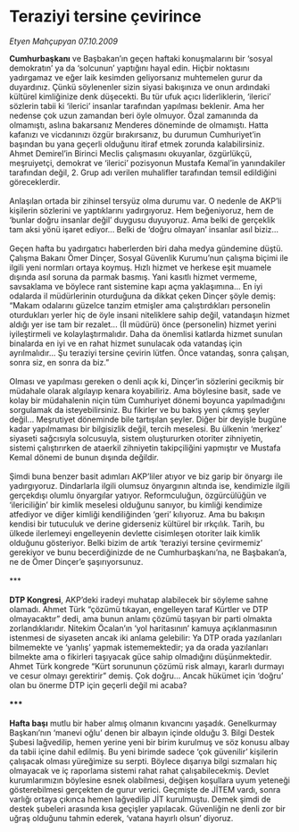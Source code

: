 # Teraziyi tersine çevirince

*Etyen Mahçupyan 07.10.2009*

<div class="taraf_structure_2col_1zq">
<div class="margen_n">



 <p><b>Cumhurbaşkanı</b> ve Başbakan’ın geçen haftaki konuşmalarını bir ‘sosyal demokratın’ ya da ‘solcunun’ yaptığını hayal edin. Hiçbir noktasını yadırgamaz ve eğer laik kesimden geliyorsanız muhtemelen gurur da duyardınız. Çünkü söylenenler sizin siyasi bakışınıza ve onun ardındaki kültürel kimliğinize denk düşecekti. Bu tür ufuk açıcı liderliklerin, ‘ilerici’ sözlerin tabii ki ‘ilerici’ insanlar tarafından yapılması beklenir. Ama her nedense çok uzun zamandan beri öyle olmuyor. Özal zamanında da olmamıştı, aslına bakarsanız Menderes döneminde de olmamıştı. Hatta kafanızı ve vicdanınızı özgür bırakırsanız, bu durumun Cumhuriyet’in başından bu yana geçerli olduğunu itiraf etmek zorunda kalabilirsiniz. Ahmet Demirel’in Birinci Meclis çalışmasını okuyanlar, özgürlükçü, meşruiyetçi, demokrat ve ‘ilerici’ pozisyonun Mustafa Kemal’in yanındakiler tarafından değil, 2. Grup adı verilen muhalifler tarafından temsil edildiğini göreceklerdir. <br/><br/>Anlaşılan ortada bir zihinsel tersyüz olma durumu var. O nedenle de AKP’li kişilerin sözlerini ve yaptıklarını yadırgıyoruz. Hem beğeniyoruz, hem de ‘bunlar doğru insanlar değil’ duygusu duyuyoruz. Ama belki de gerçeklik tam aksi yönü işaret ediyor... Belki de ‘doğru olmayan’ insanlar asıl biziz... <br/><br/>Geçen hafta bu yadırgatıcı haberlerden biri daha medya gündemine düştü. Çalışma Bakanı Ömer Dinçer, Sosyal Güvenlik Kurumu’nun çalışma biçimi ile ilgili yeni normları ortaya koymuş. Hızlı hizmet ve herkese eşit muamele dışında asıl soruna da parmak basmış. Yani kasıtlı hizmet vermeme, savsaklama ve böylece rant sistemine kapı açma yaklaşımına... En iyi odalarda il müdürlerinin oturduğuna da dikkat çeken Dinçer şöyle demiş: “Makam odalarını güzelce tanzim etmişler ama çalıştırdıkları personelin oturdukları yerler hiç de öyle insani niteliklere sahip değil, vatandaşın hizmet aldığı yer ise tam bir rezalet... (İl müdürü) önce (personelin) hizmet yerini iyileştirmeli ve kolaylaştırmalıdır. Daha da önemlisi katlarda hizmet sunulan binalarda en iyi ve en rahat hizmet sunulacak oda vatandaş için ayrılmalıdır... Şu teraziyi tersine çevirin lütfen. Önce vatandaş, sonra çalışan, sonra siz, en sonra da biz.” <br/><br/>Olması ve yapılması gereken o denli açık ki, Dinçer’in sözlerini gecikmiş bir müdahale olarak algılayıp kenara koyabiliriz. Ama böylesine basit, sade ve kolay bir müdahalenin niçin tüm Cumhuriyet dönemi boyunca yapılmadığını sorgulamak da isteyebilirsiniz. Bu fikirler ve bu bakış yeni çıkmış şeyler değil... Meşrutiyet döneminde bile tartışılan şeyler. Diğer bir deyişle bugüne kadar yapılmaması bir bilgisizlik değil, tercih meselesi. Bu ülkenin ‘merkez’ siyaseti sağcısıyla solcusuyla, sistem oluştururken otoriter zihniyetin, sistemi çalıştırırken de ataerkil zihniyetin takipçiliğini yapmıştır ve Mustafa Kemal dönemi de bunun dışında değildir. <br/><br/>Şimdi buna benzer basit adımları AKP’liler atıyor ve biz garip bir önyargı ile yadırgıyoruz. Dindarlarla ilgili olumsuz önyargının altında ise, kendimizle ilgili gerçekdışı olumlu önyargılar yatıyor. Reformculuğun, özgürcülüğün ve ‘ilericiliğin’ bir kimlik meselesi olduğunu sanıyor, bu kimliği kendimize atfediyor ve diğer kimliği kendiliğinden ‘geri’ kılıyoruz. Ama bu bakışın kendisi bir tutuculuk ve derine giderseniz kültürel bir ırkçılık. Tarih, bu ülkede ilerlemeyi engelleyenin devlette cisimleşen otoriter laik kimlik olduğunu gösteriyor. Belki bizim de artık ‘teraziyi tersine çevirmemiz’ gerekiyor ve bunu becerdiğinizde de ne Cumhurbaşkanı’na, ne Başbakan’a, ne de Ömer Dinçer’e şaşırıyorsunuz. <br/><br/>***<b> <br/><br/>DTP Kongresi</b>, AKP’deki iradeyi muhatap alabilecek bir söyleme sahne olamadı. Ahmet Türk “çözümü tıkayan, engelleyen taraf Kürtler ve DTP olmayacaktır” dedi, ama bunun anlamı çözümü taşıyan bir parti olmakta zorlandıklarıdır. Nitekim Öcalan’ın ‘yol haritasının’ kamuya açıklanmasının istenmesi de siyaseten ancak iki anlama gelebilir: Ya DTP orada yazılanları bilmemekte ve ‘yanlış’ yapmak istememektedir; ya da orada yazılanları bilmekte ama o fikirleri taşıyacak güce sahip olmadığını düşünmektedir. Ahmet Türk kongrede “Kürt sorununun çözümü risk almayı, kararlı durmayı ve cesur olmayı gerektirir” demiş. Çok doğru... Ancak hükümet için ‘doğru’ olan bu önerme DTP için geçerli değil mi acaba?<b> <br/><br/>*** <br/><br/>Hafta başı</b> mutlu bir haber almış olmanın kıvancını yaşadık. Genelkurmay Başkanı’nın ‘manevi oğlu’ denen bir albayın içinde olduğu 3. Bilgi Destek Şubesi lağvedilip, hemen yerine yeni bir birim kurulmuş ve söz konusu albay da tabii içine dahil edilmiş. Bu yeni birimde sadece ‘çok güvenilir’ kişilerin çalışacak olması yüreğimize su serpti. Böylece dışarıya bilgi sızmaları hiç olmayacak ve iç raporlama sistemi rahat rahat çalışabilecekmiş. Devlet kurumlarımızın böylesine esnek olabilmesi, değişen koşullara uyum yeteneği gösterebilmesi gerçekten de gurur verici. Geçmişte de JİTEM vardı, sonra varlığı ortaya çıkınca hemen lağvedilip JİT kurulmuştu. Demek şimdi de destek şubeleri arasında kısa geçişler yapılacak. Güvenliğin ne denli zor bir uğraş olduğunu tahmin ederek, ‘vatana hayırlı olsun’ diyoruz. </p>
<br/>
<br/>
<br/>



<br/>


<div id="taraf_not">
</div>

</div>


</div>
